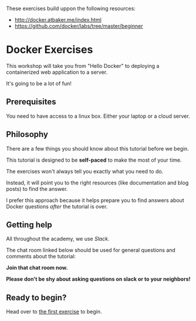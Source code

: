 These exercises build uppon the following resources:
* http://docker.atbaker.me/index.html
* https://github.com/docker/labs/tree/master/beginner


# Docker Exercises


This workshop will take you from "Hello Docker" to deploying a containerized web application to a server.

It's going to be a lot of fun!


## Prerequisites

You need to have access to a linux box. Either your laptop or a cloud server.


## Philosophy


There are a few things you should know about this tutorial before we begin.


This tutorial is designed to be **self-paced** to make the most of your time.

The exercises won't always tell you exactly what you need to do.

Instead, it will point you to the right resources (like documentation and blog posts) to find the answer.

I prefer this approach because it helps prepare you to find answers about Docker questions *after* the tutorial is over.

## Getting help

All throughout the academy, we use *Slack*.

The chat room linked below should be used for general questions and comments about the tutorial:

<INSERT URL>

**Join that chat room now.**

**Please don't be shy about asking questions on slack or to your neighbors!**

Ready to begin?
---------------

Head over to [the first exercise](exercises/1.md) to begin.
